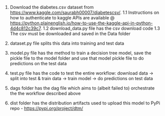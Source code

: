 1. Download the diabetes.csv dataset from  https://www.kaggle.com/saurabh00007/diabetescsv/. 
  1.1 Instructions on how to authenticate to kaggle APIs are available @ https://python.plainenglish.io/how-to-use-the-kaggle-api-in-python-4d4c812c39c7. 
  1.2 download_data.py file has the csv download code
  1.3 The csv must be downloaded and saved in the Data folder

2. dataset.py file splits this data into training and test data

3. model.py file has the method to train a decision tree model, save the pickle file to the model folder and use that model pickle file to do predictions on the test data
  
4. test.py file has the code to test the entire workflow: download data -> split into test & train data -> train model -> do predictions on test data

5. dags folder has the dag file which aims to (albeit failed to) orchestrate the the workflow described above

6. dist folder has the distribution artifacts used to upload this model to PyPi repo - https://pypi.org/project/dtm/
